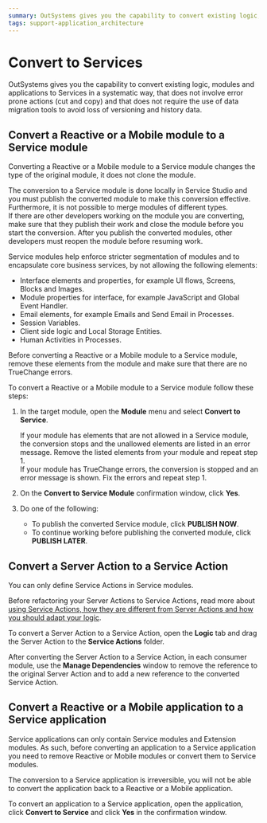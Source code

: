 ```yaml
---
summary: OutSystems gives you the capability to convert existing logic, modules and applications to Services in a systematic way.
tags: support-application_architecture
---
```


# Convert to Services

OutSystems gives you the capability to convert existing logic, modules and applications to Services in a systematic way, that does not involve error prone actions (cut and copy) and that does not require the use of data migration tools to avoid loss of versioning and history data.

## Convert a Reactive or a Mobile module to a Service module

Converting a Reactive or a Mobile module to a Service module changes the type of the original module, it does not clone the module.

The conversion to a Service module is done locally in Service Studio and you must publish the converted module to make this conversion effective.  Furthermore, it is not possible to merge modules of different types.  
If there are other developers working on the module you are converting, make sure that they publish their work and close the module before you start the conversion. After you publish the converted modules, other developers must reopen the module before resuming work.

Service modules help enforce stricter segmentation of modules and to encapsulate core business services, by not allowing the following elements:

* Interface elements and properties, for example UI flows, Screens, Blocks and Images.
* Module properties for interface, for example JavaScript and Global Event Handler.
* Email elements, for example Emails and Send Email in Processes.
* Session Variables.
* Client side logic and Local Storage Entities.
* Human Activities in Processes.

Before converting a Reactive or a Mobile module to a Service module, remove these elements from the module and make sure that there are no TrueChange errors.

To convert a Reactive or a Mobile module to a Service module follow these steps:

1. In the target module, open the **Module** menu and select **Convert to Service**.

    <div class="info" markdown="1">

    If your module has elements that are not allowed in a Service module, the conversion stops and the unallowed elements are listed in an error message. Remove the listed elements from your module and repeat step 1.<br/>
    If your module has TrueChange errors, the conversion is stopped and an error message is shown. Fix the errors and repeat step 1.

    </div>

1. On the **Convert to Service Module** confirmation window, click **Yes**.

1. Do one of the following:

    * To publish the converted Service module, click **PUBLISH NOW**. 
    * To continue working before publishing the converted module, click **PUBLISH LATER**.

## Convert a Server Action to a Service Action

You can only define Service Actions in Service modules. 

Before refactoring your Server Actions to Service Actions, read more about [using Service Actions, how they are different from Server Actions and how you should adapt your logic](services.md#using-service-actions).

To convert a Server Action to a Service Action, open the **Logic** tab and drag the Server Action to the **Service Actions** folder.

After converting the Server Action to a Service Action, in each consumer module, use the **Manage Dependencies** window to remove the reference to the original Server Action and to add a new reference to the converted Service Action.

## Convert a Reactive or a Mobile application to a Service application

Service applications can only contain Service modules and Extension modules.
As such, before converting an application to a Service application you need to remove Reactive or Mobile modules or convert them to Service modules.

<div class="info" markdown="1">

The conversion to a Service application is irreversible, you will not be able to convert the application back to a Reactive or a Mobile application.

</div>

To convert an application to a Service application, open the application, click **Convert to Service** and click **Yes** in the confirmation window.
